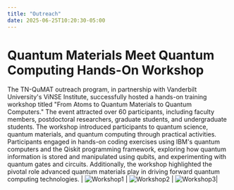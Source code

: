 ```yaml
---
title: "Outreach"
date: 2025-06-25T10:20:30-05:00
---
```

# Quantum Materials Meet Quantum Computing Hands-On Workshop

The TN-QuMAT outreach program, in partnership with Vanderbilt University's ViNSE Institute, successfully hosted a hands-on training workshop titled "From Atoms to Quantum Materials to Quantum Computers." The event attracted over 60  participants, including faculty members, postdoctoral researchers, graduate students, and undergraduate students. The workshop introduced participants to quantum science, quantum materials, and quantum computing through practical activities. Participants engaged in hands-on coding exercises using IBM's quantum computers and the Qiskit programming framework, exploring how quantum information is stored and manipulated using qubits, and experimenting with quantum gates and circuits. Additionally, the workshop highlighted the pivotal role advanced quantum materials play in driving forward quantum computing technologies.
| ![Workshop1](/images/outreach/Vinse-pic1-all.jpeg) | ![Workshop2](images/outreach/Vinse-pic2-SC.jpeg) | ![Workshop3](images/outreach/Vinse-pic3-Hanna.jpeg)|

